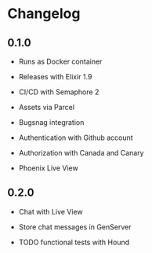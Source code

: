 # Changelog

## 0.1.0

* Runs as Docker container

* Releases with Elixir 1.9

* CI/CD with Semaphore 2

* Assets via Parcel

* Bugsnag integration

* Authentication with Github account

* Authorization with Canada and Canary

* Phoenix Live View

## 0.2.0

* Chat with Live View

* Store chat messages in GenServer

* TODO functional tests with Hound

